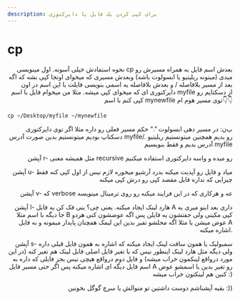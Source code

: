 ```yaml
---
description: برای کپی کردن یک فایل یا دایرکتوری
---
```


# cp

<p align="right">نحوه استفادش خیلی آسونه. اول مینویسی cp بعدش اسم فایل به همراه مسیرش رو میدی (میتونه ریلیتیو یا ابسولوت باشه) وبعدش مسیری که میخوای اونجا کپی بشه که اگه بعد از مسیر بلافاصله / و بعدش بلافاصله یه اسمی بنویسی فایلت با این اسم در اون دایرکتوری ای که میخوای کپی میشه. مثلا من میخوام فایل با اسم myfile از دسکتاپم رو کپی کنم با اسم mynewfile توی مسیر هوم ام👇👇</p>

```
cp ~/Desktop/myfile ~/mynewfile
```

<p align="right">پ‌ن: در مسیر دهی ابسولوت "." حکم مسیر فعلی رو داره مثلا اگر توی دایرکتوری دسکتاپ بودیم میتونستیم بدین صورت آدرس myfile/. رو بدیم همچنین میتونستیم ریلیتیو آدرس بدیم و فقط بنویسیم myfile</p>

<p align="right">آپشن r- مثل همیشه معنی recursive رو میده و واسه دایرکتوری استفاده میکنیم</p>

<p align="right">آپشن u- میاد و فایل رو آپدیت میکنه بدرد آرشیو میخوره لازم نیس از اول کپی کنه فقط چیزایی که نداره فایل مقصد کپی رو درش کپی میکنه</p>

<p align="right">آپشن v- که verbose عه و هرکاری که در این فرایند میکنه رو روی ترمینال مینویسه</p>

<p align="right">آپشن l- هارد لینک ایجاد میکنه. یعنی چی؟ ینی فک کن یه فایل A داری بعد اینو میری یه جا دیگه با اسم مثلا B کپی مکینی ولی جفتشون یه فایلن پس اگه عوضشون کنی هردو عوض میشن یا مثلا اگه محلشو تفیر بدین این لیمک همچنان پایدار میمونه و به فایل A اشاره میکنه.</p>

<p align="right">آپشن s- سمبولیک یا همون سافت لینک ایجاد میکنه که اشاره به همون فایل قبلی داره ولی دیگه مثل هارد لینک اینطور نیس که با تغیر فایل اصلی فایل لینک هم تغیر کنه (در این مورد درواقع لینکمون خراب میشه) و فایل دوم درواقع هیچی نیس بجز فایلی که داره به اسم فایل دیگه ای اشاره میکنه پس اگر حتی مسیر فایل A رو تغیر بدین یا اسمشو عوض کنین هم لینکتون خراب میشه :)</p>

<p align="right">بقیه آپشناشم دوست داشتین تو منوالش یا سرچ گوگل بخونین :))</p>
